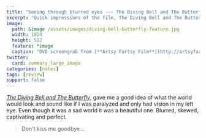 ```yaml
---
title: "Seeing through blurred eyes --- The Diving Bell and The Butterfly"
excerpt: "Quick impressions of the film, The Diving Bell and The Butterfly."
image: 
  path: &image /assets/images/diving-bell-butterfly-feature.jpg
  width: 1024
  height: 512
  feature: *image
  caption: "DVD screengrab from [**Artsy Fartsy Film**](http://artsyfartsyfilm.blogspot.com)"
twitter:
  card: summary_large_image
categories: [notes]
tags: [review]
support: false
---
```


[*The Diving Bell and The Butterfly*](http://www.thedivingbellandthebutterfly-themovie.com/), gave me a good idea of what the world would look and sound like if I was paralyzed and only had vision in my left eye. Even though it was a sad world it was a beautiful one. Blurred, skewed, captivating and perfect.

> Don't kiss me goodbye...
